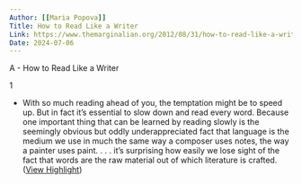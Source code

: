 ```yaml
---
Author: [[Maria Popova]]
Title: How to Read Like a Writer
Link: https://www.themarginalian.org/2012/08/31/how-to-read-like-a-writer/
Date: 2024-07-06
---
```

A - How to Read Like a Writer

1
- With so much reading ahead of you, the temptation might be to speed up. But in fact it’s essential to slow down and read every word. Because one important thing that can be learned by reading slowly is the seemingly obvious but oddly underappreciated fact that language is the medium we use in much the same way a composer uses notes, the way a painter uses paint. . . . it’s surprising how easily we lose sight of the fact that words are the raw material out of which literature is crafted. ([View Highlight](https://read.readwise.io/read/01hmp9yev3rmracxc63wawj8ry))
